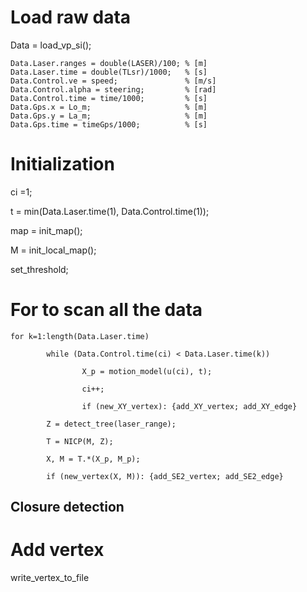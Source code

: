 
# Load raw data

Data = load_vp_si();

```
Data.Laser.ranges = double(LASER)/100; % [m]
Data.Laser.time = double(TLsr)/1000;   % [s]
Data.Control.ve = speed;               % [m/s]
Data.Control.alpha = steering;         % [rad]
Data.Control.time = time/1000;         % [s]
Data.Gps.x = Lo_m;                     % [m]
Data.Gps.y = La_m;                     % [m]
Data.Gps.time = timeGps/1000;          % [s]
```

# Initialization

ci =1;

t = min(Data.Laser.time(1), Data.Control.time(1));

map = init_map();

M = init_local_map();

set_threshold;

# For to scan all the data

```
for k=1:length(Data.Laser.time)

        while (Data.Control.time(ci) < Data.Laser.time(k))
        
                X_p = motion_model(u(ci), t); 
                
                ci++;
                
                if (new_XY_vertex): {add_XY_vertex; add_XY_edge}
                
        Z = detect_tree(laser_range);
        
        T = NICP(M, Z);
        
        X, M = T.*(X_p, M_p);
        
        if (new_vertex(X, M)): {add_SE2_vertex; add_SE2_edge}

```
## Closure detection

# Add vertex

write_vertex_to_file


